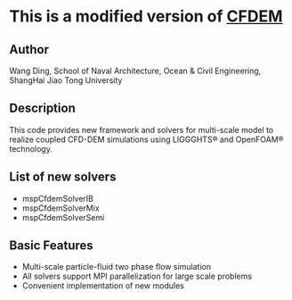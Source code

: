 # This is a modified version of [CFDEM](https://www.cfdem.com/)

## Author

Wang Ding, School of Naval Architecture, Ocean & Civil Engineering, ShangHai Jiao Tong University

## Description

This code provides new framework and solvers for multi-scale model to realize coupled CFD-DEM simulations using LIGGGHTS® and OpenFOAM® technology.

## List of new solvers

- mspCfdemSolverIB
- mspCfdemSolverMix
- mspCfdemSolverSemi

## Basic Features

- Multi-scale particle-fluid two phase flow simulation
- All solvers support MPI parallelization for large scale problems
- Convenient implementation of new modules
